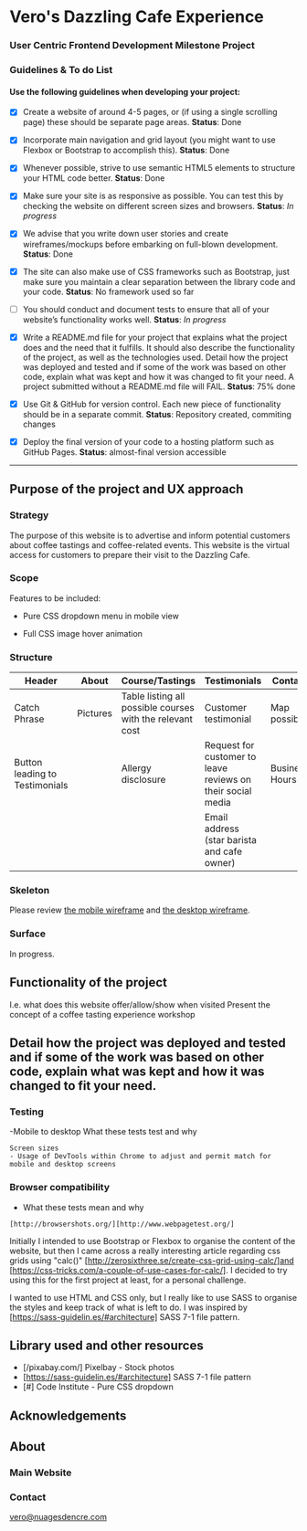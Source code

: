 # Vero's Dazzling Cafe Experience
### User Centric Frontend Development Milestone Project

### Guidelines & To do List

#### Use the following guidelines when developing your project:

- [x] Create a website of around 4-5 pages, or (if using a single scrolling page) these should be separate page areas. 
__Status__: Done

- [x] Incorporate main navigation and grid layout (you might want to use Flexbox or Bootstrap to accomplish this). 
__Status__: Done

- [x] Whenever possible, strive to use semantic HTML5 elements to structure your HTML code better. __Status__: Done

- [x] Make sure your site is as responsive as possible. You can test this by checking the website on different screen sizes and browsers. 
__Status__: *In progress* 

- [x] We advise that you write down user stories and create wireframes/mockups before embarking on full-blown development. 
__Status__: Done

- [x] The site can also make use of CSS frameworks such as Bootstrap, just make sure you maintain a clear separation between the library code and your code. 
__Status__: No framework used so far

- [ ] You should conduct and document tests to ensure that all of your website’s functionality works well. 
__Status__: *In progress*

- [x] Write a README.md file for your project that explains what the project does and the need that it fulfills. It should also describe the functionality of the project, as well as the technologies used. Detail how the project was deployed and tested and if some of the work was based on other code, explain what was kept and how it was changed to fit your need. A project submitted without a README.md file will FAIL. 
__Status__: 75% done

- [x] Use Git & GitHub for version control. Each new piece of functionality should be in a separate commit. 
__Status__: Repository created, commiting changes

- [x] Deploy the final version of your code to a hosting platform such as GitHub Pages. 
__Status__: almost-final version accessible

____

## Purpose of the project and UX approach  
### Strategy
The purpose of this website is to advertise and inform potential customers about coffee tastings and coffee-related events. This website is the virtual access for customers to prepare their visit to the Dazzling Cafe. 
### Scope
Features to be included:

- Pure CSS dropdown menu in mobile view

- Full CSS image hover animation
### Structure 
Header|About| Course/Tastings|Testimonials|Contact|Footer
---|---|---|---|---|---|
Catch Phrase|Pictures|Table listing all possible courses with the relevant cost|Customer testimonial|Map possible|Social media icons|
Button leading to Testimonials||Allergy disclosure|Request for customer to leave reviews on their social media|Business Hours||
||||Email address (star barista and cafe owner)||

### Skeleton
Please review [the mobile wireframe](ux/mobile_usercentric.pdf) and [the desktop wireframe](ux/desktop_usercentric.pdf).
### Surface
In progress.

## Functionality of the project
I.e. what does this website offer/allow/show when visited
Present the concept of a coffee tasting experience workshop

## Detail how the project was deployed and tested and if some of the work was based on other code, explain what was kept and how it was changed to fit your need.
### Testing
-Mobile to desktop
What these tests test and why
``` Media queries
Screen sizes
- Usage of DevTools within Chrome to adjust and permit match for mobile and desktop screens

```
### Browser compatibility
- What these tests mean and why
```
[http://browsershots.org/][http://www.webpagetest.org/]
```
Initially I intended to use Bootstrap or Flexbox to organise the content of the website, but then I came across a really interesting article regarding css grids using "calc()" [http://zerosixthree.se/create-css-grid-using-calc/]and [https://css-tricks.com/a-couple-of-use-cases-for-calc/]. I decided to try using this for the first project at least, for a personal challenge.

I wanted to use HTML and CSS only, but I really like to use SASS to organise the styles and keep track of what is left to do. I was inspired by [https://sass-guidelin.es/#architecture] SASS 7-1 file pattern.

## Library used and other resources

* [/pixabay.com/] Pixelbay - Stock photos
* [https://sass-guidelin.es/#architecture] SASS 7-1 file pattern 
* [#] Code Institute - Pure CSS dropdown


## Acknowledgements

## About 
### Main Website
### Contact
vero@nuagesdencre.com
